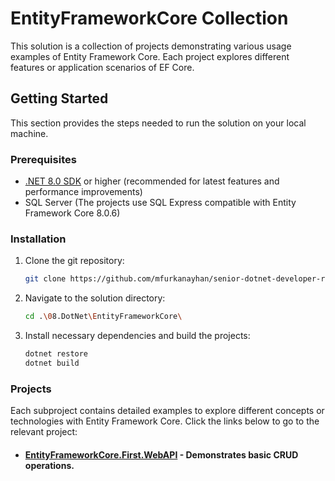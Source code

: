 # EntityFrameworkCore Collection

This solution is a collection of projects demonstrating various usage examples of Entity Framework Core. Each project explores different features or application scenarios of EF Core.

## Getting Started

This section provides the steps needed to run the solution on your local machine.

### Prerequisites

- [.NET 8.0 SDK](https://dotnet.microsoft.com/en-us/download/dotnet/8.0) or higher (recommended for latest features and performance improvements)
- SQL Server (The projects use SQL Express compatible with Entity Framework Core 8.0.6)

### Installation

1. Clone the git repository:
    ```bash
    git clone https://github.com/mfurkanayhan/senior-dotnet-developer-roadmap.git
    ```

2. Navigate to the solution directory:
    ```sh
    cd .\08.DotNet\EntityFrameworkCore\
    ```

3. Install necessary dependencies and build the projects:
    ```sh
    dotnet restore
    dotnet build
    ```

### Projects

Each subproject contains detailed examples to explore different concepts or technologies with Entity Framework Core. Click the links below to go to the relevant project:

- #### [EntityFrameworkCore.First.WebAPI](https://github.com/mfurkanayhan/senior-dotnet-developer-roadmap/tree/main/08.DotNet/EntityFrameworkCore/EntityFrameworkCore.First.WebAPI) - Demonstrates basic CRUD operations.